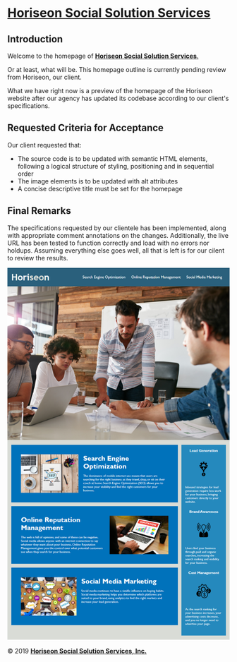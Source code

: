 # [Horiseon Social Solution Services][homepage]

## Introduction

Welcome to the homepage of [**Horiseon Social Solution Services**.][homepage]

Or at least, what will be. This homepage outline is currently pending review from Horiseon, our client.

What we have right now is a preview of the homepage of the Horiseon website after our agency has updated its codebase according to our client's specifications.

## Requested Criteria for Acceptance

Our client requested that:
* The source code is to be updated with semantic HTML elements, following a logical structure of styling, positioning and in sequential order
* The image elements is to be updated with alt attributes
* A concise descriptive title must be set for the homepage

## Final Remarks

The specifications requested by our clientele has been implemented, along with appropriate comment annotations on the changes.
Additionally, the live URL has been tested to function correctly and load with no errors nor holdups.
Assuming everything else goes well, all that is left is for our cilent to review the results.

![sample](01-html-css-git-homework-demo.png)

© 2019 [**Horiseon Social Solution Services, Inc.**][homepage]

[homepage]:https://c-k999.github.io/module-1-c/